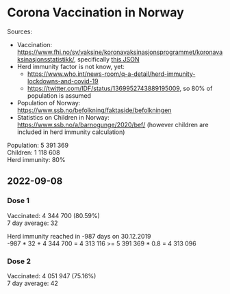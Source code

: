 # Corona Vaccination in Norway

Sources:

- Vaccination: <https://www.fhi.no/sv/vaksine/koronavaksinasjonsprogrammet/koronavaksinasjonsstatistikk/>, specifically [this JSON](https://www.fhi.no/api/chartdata/api/99119)
- Herd immunity factor is not know, yet:
  - <https://www.who.int/news-room/q-a-detail/herd-immunity-lockdowns-and-covid-19>
  - <https://twitter.com/IDF/status/1369952743889195009>, so 80% of population is assumed
- Population of Norway: <https://www.ssb.no/befolkning/faktaside/befolkningen>
- Statistics on Children in Norway: https://www.ssb.no/a/barnogunge/2020/bef/ (however children are included in herd immunity calculation)

Population: 5 391 369  
Children: 1 118 608  
Herd immunity: 80%  

## 2022-09-08

### Dose 1

Vaccinated: 4 344 700 (80.59%)  
7 day average: 32

Herd immunity reached in -987 days on 30.12.2019  
-987 * 32 + 4 344 700 = 4 313 116 >= 5 391 369 * 0.8 = 4 313 096

### Dose 2

Vaccinated: 4 051 947 (75.16%)  
7 day average: 42

